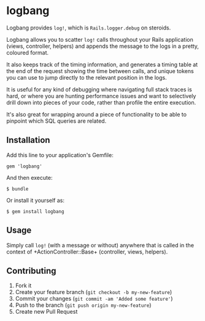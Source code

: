 # logbang

Logbang provides `log!`, which is `Rails.logger.debug` on steroids.

Logbang allows you to scatter `log!` calls throughout your Rails
application (views, controller, helpers) and appends the message to the
logs in a pretty, coloured format.

It also keeps track of the timing information, and generates a timing
table at the end of the request showing the time between calls, and
unique tokens you can use to jump directly to the relevant position in
the logs.

It is useful for any kind of debugging where navigating full stack
traces is hard, or where you are hunting performance issues and want to
selectively drill down into pieces of your code, rather than profile the
entire execution.

It's also great for wrapping around a piece of functionality to be able
to pinpoint which SQL queries are related.

## Installation

Add this line to your application's Gemfile:

    gem 'logbang'

And then execute:

    $ bundle

Or install it yourself as:

    $ gem install logbang

## Usage

Simply call `log!` (with a message or without) anywhere that is called
in the context of +ActionController::Base+ (controller, views, helpers).

## Contributing

1. Fork it
2. Create your feature branch (`git checkout -b my-new-feature`)
3. Commit your changes (`git commit -am 'Added some feature'`)
4. Push to the branch (`git push origin my-new-feature`)
5. Create new Pull Request
